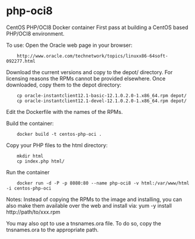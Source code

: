 # php-oci8
CentOS PHP/OCI8 Docker container
First pass at building a CentOS based PHP/OCI8 environment.

To use:
Open the Oracle web page in your browser:

        http://www.oracle.com/technetwork/topics/linuxx86-64soft-092277.html

Download the current versions and copy to the depot/ directory. For licensing
reasons the RPMs cannot be provided elsewhere. Once downloaded, copy them to
the depot directory:
 
        cp oracle-instantclient12.1-basic-12.1.0.2.0-1.x86_64.rpm depot/
        cp oracle-instantclient12.1-devel-12.1.0.2.0-1.x86_64.rpm depot/

Edit the Dockerfile with the names of the RPMs.

Build the container:

        docker build -t centos-php-oci .

Copy your PHP files to the html directory:

        mkdir html
        cp index.php html/

Run the container

        docker run -d -P -p 8080:80 --name php-oci8 -v html:/var/www/html -i centos-php-oci


Notes:
Instead of copying the RPMs to the image and installing, you can also make them available
over the web and install via:  yum -y install http://path/to/xxx.rpm

You may also opt to use a tnsnames.ora file. To do so, copy the tnsnames.ora to the 
appropriate path.


